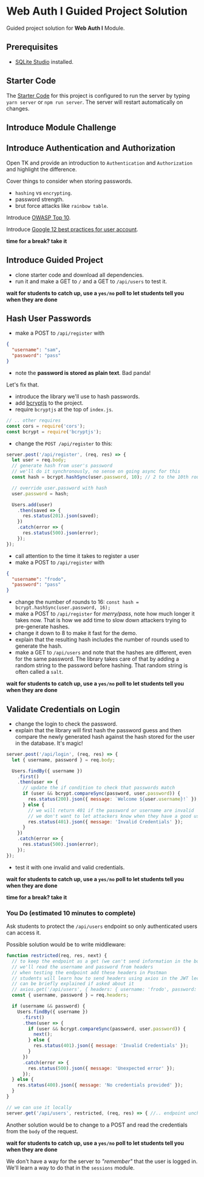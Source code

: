 # Web Auth I Guided Project Solution

Guided project solution for **Web Auth I** Module.

## Prerequisites

- [SQLite Studio](https://sqlitestudio.pl/index.rvt?act=download) installed.

## Starter Code

The [Starter Code](https://github.com/LambdaSchool/webauth-i-guided) for this project is configured to run the server by typing `yarn server` or `npm run server`. The server will restart automatically on changes.

## Introduce Module Challenge

## Introduce Authentication and Authorization

Open TK and provide an introduction to `Authentication` and `Authorization` and highlight the difference.

Cover things to consider when storing passwords.

- `hashing` vs `encrypting`.
- password strength.
- brut force attacks like `rainbow table`.

Introduce [OWASP Top 10](https://www.cloudflare.com/learning/security/threats/owasp-top-10/).

Introduce [Google 12 best practices for user account](https://cloud.google.com/blog/products/gcp/12-best-practices-for-user-account).

**time for a break? take it**

## Introduce Guided Project

- clone starter code and download all dependencies.
- run it and make a GET to `/` and a GET to `/api/users` to test it.

**wait for students to catch up, use a `yes/no` poll to let students tell you when they are done**

## Hash User Passwords

- make a POST to `/api/register` with

```json
{
  "username": "sam",
  "password": "pass"
}
```

- note the **password is stored as plain text**. Bad panda!

Let's fix that.

- introduce the library we'll use to hash passwords.
- add [bcryptjs](https://www.npmjs.com/package/bcryptjs) to the project.
- require `bcryptjs` at the top of `index.js`.

```js
// .. other requires
const cors = require('cors');
const bcrypt = require('bcryptjs');
```

- change the `POST /api/register` to this:

```js
server.post('/api/register', (req, res) => {
  let user = req.body;
  // generate hash from user's password
  // we'll do it synchronously, no sense on going async for this
  const hash = bcrypt.hashSync(user.password, 10); // 2 to the 10th rounds

  // override user.password with hash
  user.password = hash;

  Users.add(user)
    .then(saved => {
      res.status(201).json(saved);
    })
    .catch(error => {
      res.status(500).json(error);
    });
});
```

- call attention to the time it takes to register a user
- make a POST to `/api/register` with

```json
{
  "username": "frodo",
  "password": "pass"
}
```

- change the number of rounds to 16: `const hash = bcrypt.hashSync(user.password, 16);`
- make a POST to `/api/register` for _merry/pass_, note how much longer it takes now. That is how we add time to slow down attackers trying to pre-generate hashes.
- change it down to 8 to make it fast for the demo.
- explain that the resulting hash includes the number of rounds used to generate the hash.
- make a GET to `/api/users` and note that the hashes are different, even for the same password. The library takes care of that by adding a random string to the password before hashing. That random string is often called a `salt`.

**wait for students to catch up, use a `yes/no` poll to let students tell you when they are done**

## Validate Credentials on Login

- change the login to check the password.
- explain that the library will first hash the password guess and then compare the newly generated hash against the hash stored for the user in the database. It's magic!

```js
server.post('/api/login', (req, res) => {
  let { username, password } = req.body;

  Users.findBy({ username })
    .first()
    .then(user => {
      // update the if condition to check that passwords match
      if (user && bcrypt.compareSync(password, user.password)) {
        res.status(200).json({ message: `Welcome ${user.username}!` });
      } else {
        // we will return 401 if the password or username are invalid
        // we don't want to let attackers know when they have a good username
        res.status(401).json({ message: 'Invalid Credentials' });
      }
    })
    .catch(error => {
      res.status(500).json(error);
    });
});
```

- test it with one invalid and valid credentials.

**wait for students to catch up, use a `yes/no` poll to let students tell you when they are done**

**time for a break? take it**

### You Do (estimated 10 minutes to complete)

Ask students to protect the `/api/users` endpoint so only authenticated users can access it.

Possible solution would be to write middleware:

```js
function restricted(req, res, next) {
  // to keep the endpoint as a get (we can't send information in the body en GET)
  // we'll read the username and password from headers
  // when testing the endpoint add these headers in Postman
  // students will learn how to send headers using axios in the JWT lecture, but
  // can be briefly explained if asked about it
  // axios.get('/api/users', { headers: { username: 'frodo', password: 'pass' }})
  const { username, password } = req.headers;

  if (username && password) {
    Users.findBy({ username })
      .first()
      .then(user => {
        if (user && bcrypt.compareSync(password, user.password)) {
          next();
        } else {
          res.status(401).json({ message: 'Invalid Credentials' });
        }
      })
      .catch(error => {
        res.status(500).json({ message: 'Unexpected error' });
      });
  } else {
    res.status(400).json({ message: 'No credentials provided' });
  }
}

// we can use it locally
server.get('/api/users', restricted, (req, res) => { //.. endpoint unchanged }
```

Another solution would be to change to a POST and read the credentials from the `body` of the request.

**wait for students to catch up, use a `yes/no` poll to let students tell you when they are done**

We don't have a way for the server to _"remember"_ that the user is logged in. We'll learn a way to do that in the `sessions` module.
